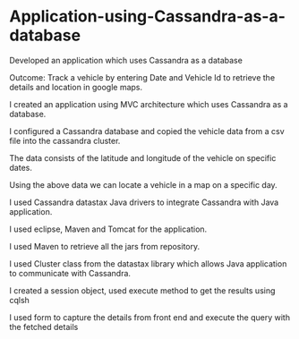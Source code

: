 # Application-using-Cassandra-as-a-database
Developed an application which uses Cassandra as a database

Outcome:
Track a vehicle by entering Date and Vehicle Id to retrieve the details and location in google maps.

I created an application using MVC architecture which uses Cassandra as a database.
 
I configured a Cassandra database and copied the vehicle data from a csv file into the cassandra cluster.

The data consists of the latitude and longitude of the vehicle on specific dates.

Using the above data we can locate a vehicle in a map on a specific day.

I used Cassandra datastax Java drivers to integrate Cassandra with Java application.

I used eclipse, Maven and Tomcat for the application.

I used Maven to retrieve all the jars from repository.

I used Cluster class from the datastax library which allows Java application to communicate with Cassandra.

I created a session object, used execute method to get the results using cqlsh

I used form to capture the details from front end and execute the query with the fetched details



